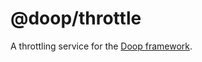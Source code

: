 @doop/throttle
==================

A throttling service for the [Doop framework](https://github.com/MomsFriendlyDevCo/Doop).
